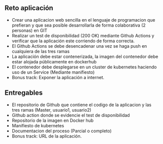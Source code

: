 ## Reto aplicación

- Crear una aplicacion web sencilla en el lenguaje de programacion que prefieran y que sea posible desarrollarla de forma colaborativa (2 personas) en GIT
- Realizar un test de disponibilidad (200 OK) mediante Github Actions y verificar que la aplicación este corriendo de forma correcta.
- El Github Actions se debe desencadenar una vez se haga push en cualquiera de las tres ramas
- La aplicación debe estar contenerizada, la imagen del contenedor debe estar alojada públicamente en dockerhub
- El contenedor debe desplegarse en un cluster de kubernetes haciendo uso de un Service (Mediante manifiesto)
- Bonus track: Exponer la aplicación a internet.

## Entregables

- El repositorio de Github que contiene el codigo de la aplicacion y las tres ramas (Master, usuario1, usuario2)
- Github action donde se evidencie el test de disponibilidad
- Repositorio de la imagen en Docker hub
- Manifiesto de kubernetes
- Documentacion del proceso (Parcial o completo)
- Bonus track: URL de la aplicación.
